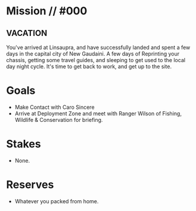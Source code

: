 # Mission // #000
## VACATION
   You've arrived at Linsaupra, and have successfully landed and spent a few days in the capital city of New Gaudaini. A few days of Reprinting your chassis, getting some travel guides, and sleeping to get used to the local day night cycle. It's time to get back to work, and get up to the site.
# Goals
- Make Contact with Caro Sincere
- Arrive at Deployment Zone and meet with Ranger Wilson of Fishing, Wildlife & Conservation for briefing.

# Stakes
- None.

# Reserves
- Whatever you packed from home.
